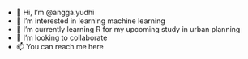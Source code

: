 - 👋 Hi, I’m @angga.yudhi
- 👀 I’m interested in learning machine learning
- 🌱 I’m currently learning R for my upcoming study in urban planning
- 💞️ I’m looking to collaborate 
- 📫 You can reach me here

<!---
ancga/ancga is a ✨ special ✨ repository because its `README.md` (this file) appears on your GitHub profile.
You can click the Preview link to take a look at your changes.
--->
